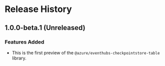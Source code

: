 # Release History

## 1.0.0-beta.1 (Unreleased)

### Features Added

- This is the first preview of the `@azure/eventhubs-checkpointstore-table` library.